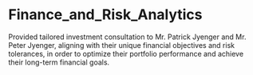 # Finance_and_Risk_Analytics
Provided tailored investment consultation to Mr. Patrick Jyenger and Mr. Peter Jyenger, aligning with their unique financial objectives and risk tolerances, in order to optimize their portfolio performance and achieve their long-term financial goals.
